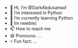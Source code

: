 - 👋 Hi, I’m @DarkAbdusamad
- 👀 I’m interested in Python
- 🌱 I’m currently learning Python
- 💞️ Im newbie(
- 📫 How to reach me 
- 😄 Pronouns: ...
- ⚡ Fun fact: ...

<!---
DarkAbdusamad/DarkAbdusamad is a ✨ special ✨ repository because its `README.md` (this file) appears on your GitHub profile.
You can click the Preview link to take a look at your changes.
--->
